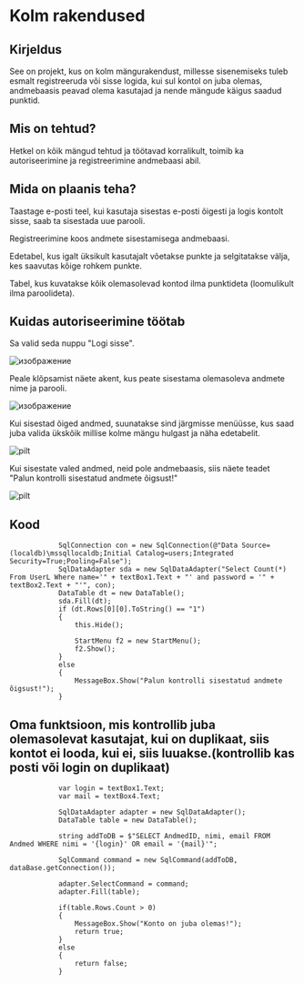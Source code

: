# Kolm rakendused
## Kirjeldus
See on projekt, kus on kolm mängurakendust, millesse sisenemiseks tuleb esmalt registreeruda või sisse logida, kui sul kontol on juba olemas, andmebaasis peavad olema kasutajad ja nende mängude käigus saadud punktid.
## Mis on tehtud?
Hetkel on kõik mängud tehtud ja töötavad korralikult, toimib ka autoriseerimine ja registreerimine andmebaasi abil.
## Mida on plaanis teha?
Taastage e-posti teel, kui kasutaja sisestas e-posti õigesti ja logis kontolt sisse, saab ta sisestada uue parooli.

Registreerimine koos andmete sisestamisega andmebaasi. 

Edetabel, kus igalt üksikult kasutajalt võetakse punkte ja selgitatakse välja, kes saavutas kõige rohkem punkte.

Tabel, kus kuvatakse kõik olemasolevad kontod ilma punktideta (loomulikult ilma paroolideta).
## Kuidas autoriseerimine töötab
Sa valid seda nuppu "Logi sisse".

![изображение](https://user-images.githubusercontent.com/77333208/194776730-8000fc35-e27d-4445-9518-6873c1ad8ed6.png)


Peale klõpsamist näete akent, kus peate sisestama olemasoleva andmete nime ja parooli.

![изображение](https://user-images.githubusercontent.com/77333208/194776833-5befb12d-97f0-4516-8cf1-91bd2b5e4e39.png)


Kui sisestad õiged andmed, suunatakse sind järgmisse menüüsse, kus saad juba valida ükskõik millise kolme mängu hulgast ja näha edetabelit.

![pilt](https://user-images.githubusercontent.com/77333208/194815935-25afbf71-cb3c-467b-9cb4-f69ea942cdb0.png)


Kui sisestate valed andmed, neid pole andmebaasis, siis näete teadet "Palun kontrolli sisestatud andmete õigsust!"

![pilt](https://user-images.githubusercontent.com/77333208/194815908-2c183523-6264-433e-b650-e51c2bb11c9f.png)


## Kood
```
            SqlConnection con = new SqlConnection(@"Data Source=(localdb)\mssqllocaldb;Initial Catalog=users;Integrated Security=True;Pooling=False");
            SqlDataAdapter sda = new SqlDataAdapter("Select Count(*) From UserL Where name='" + textBox1.Text + "' and password = '" + textBox2.Text + "'", con);
            DataTable dt = new DataTable();
            sda.Fill(dt);
            if (dt.Rows[0][0].ToString() == "1")
            {
                this.Hide();

                StartMenu f2 = new StartMenu();
                f2.Show();
            }
            else
            {
                MessageBox.Show("Palun kontrolli sisestatud andmete õigsust!");
            }
```
## Oma funktsioon, mis kontrollib juba olemasolevat kasutajat, kui on duplikaat, siis kontot ei looda, kui ei, siis luuakse.(kontrollib kas posti või login on duplikaat)
```
            var login = textBox1.Text;
            var mail = textBox4.Text;

            SqlDataAdapter adapter = new SqlDataAdapter();
            DataTable table = new DataTable();

            string addToDB = $"SELECT AndmedID, nimi, email FROM Andmed WHERE nimi = '{login}' OR email = '{mail}'";

            SqlCommand command = new SqlCommand(addToDB, dataBase.getConnection());

            adapter.SelectCommand = command;
            adapter.Fill(table);

            if(table.Rows.Count > 0)
            {
                MessageBox.Show("Konto on juba olemas!");
                return true;
            }
            else
            {
                return false;
            }
```
